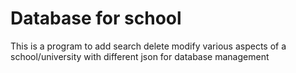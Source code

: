 # Database for school
 This is a program to add search delete modify various aspects of a school/university with different json for database management

